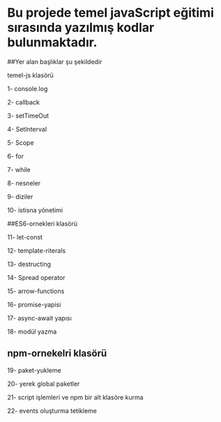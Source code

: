 # Bu projede temel javaScript eğitimi sırasında yazılmış kodlar bulunmaktadır.

##Yer alan başlıklar şu şekildedir

temel-js klasörü

1- console.log

2- callback

3- setTimeOut

4- SetInterval

5- Scope

6- for

7- while

8- nesneler

9- diziler

10- istisna yönetimi

##ES6-ornekleri klasörü

11- let-const

12- template-riterals

13- destructing

14- Spread operator

15- arrow-functions

16- promise-yapisi

17- async-await yapısı

18- modül yazma

## npm-ornekelri klasörü

19- paket-yukleme

20- yerek global paketler

21- script işlemleri ve npm bir alt klasöre kurma

22- events oluşturma tetikleme